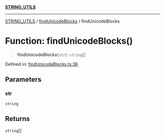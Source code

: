 [**STRING_UTILS**](../../README.md)

***

[STRING_UTILS](../../README.md) / [findUnicodeBlocks](../README.md) / findUnicodeBlocks

# Function: findUnicodeBlocks()

> **findUnicodeBlocks**(`str`): `string`[]

Defined in: [findUnicodeBlocks.ts:36](https://github.com/dailker/everyutil/blob/d23995f7a19ece1a6ce5b53178b9a1040d0b558e/src/string/findUnicodeBlocks.ts#L36)

## Parameters

### str

`string`

## Returns

`string`[]
